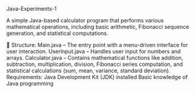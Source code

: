 Java-Experiments-1

A simple Java-based calculator program that performs various mathematical operations, including basic arithmetic, Fibonacci sequence generation, and statistical computations.

📂  Structure:
Main.java – The entry point with a menu-driven interface for user interaction.
UserInput.java – Handles user input for numbers and arrays.
Calculator.java – Contains mathematical functions like addition, subtraction, multiplication, division, Fibonacci series computation, and statistical calculations (sum, mean, variance, standard deviation).
 Requirements:
Java Development Kit (JDK) installed
Basic knowledge of Java programming
